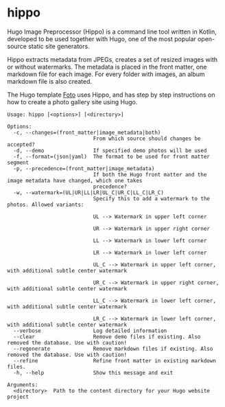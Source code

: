 # hippo
Hugo Image Preprocessor (Hippo) is a command line tool written in Kotlin, developed to be used together with Hugo,  one of the most popular open-source static site generators.

Hippo extracts metadata from JPEGs, creates a set of resized images with or without watermarks. The metadata is placed in the front matter, one markdown file for each image. For every folder with images, an album markdown file is also created.

The Hugo template [Foto](https://github.com/nux-li/hugo-foto-theme) uses Hippo, and has step by step instructions on how to create a photo gallery site using Hugo.

```text
Usage: hippo [<options>] [<directory>]

Options:
  -c, --changes=(front_matter|image_metadata|both)
                            From which source should changes be accepted?
  -d, --demo                If specified demo photos will be used
  -f, --format=(json|yaml)  The format to be used for front matter segment
  -p, --precedence=(front_matter|image_metadata)
                            If both the Hugo front matter and the image metadata have changed, which one takes
                            precedence?
  -w, --watermark=(UL|UR|LL|LR|UL_C|UR_C|LL_C|LR_C)
                            Specify this to add a watermark to the photos. Allowed variants:
                            
                            UL --> Watermark in upper left corner
                            
                            UR --> Watermark in upper right corner
                            
                            LL --> Watermark in lower left corner
                            
                            LR --> Watermark in lower left corner
                            
                            UL_C --> Watermark in upper left corner, with additional subtle center watermark
                            
                            UR_C --> Watermark in upper right corner, with additional subtle center watermark
                            
                            LL_C --> Watermark in lower left corner, with additional subtle center watermark
                            
                            LR_C --> Watermark in lower left corner, with additional subtle center watermark
  --verbose                 Log detailed information
  --clear                   Remove demo files if existing. Also removed the database. Use with caution!
  --regenerate              Remove markdown files if existing. Also removed the database. Use with caution!
  --refine                  Refine front matter in existing markdown files.
  -h, --help                Show this message and exit

Arguments:
  <directory>  Path to the content directory for your Hugo website project

```